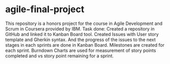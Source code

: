 # agile-final-project
This repository is a honors project for the course in Agile Development and Scrum in Coursera provided by IBM.
Task done:
  Created a repository in GitHub and linked it to Kanban Board tool.
  Created Issues with User story template and Gherkin syntax.
  And the progress of the issues to the next stages in each sprints are done in Kanban Board.
  Milestones are created for each sprint.
  Burndown Charts are used for measurement of story points completed and vs story point remaining for a sprint.
